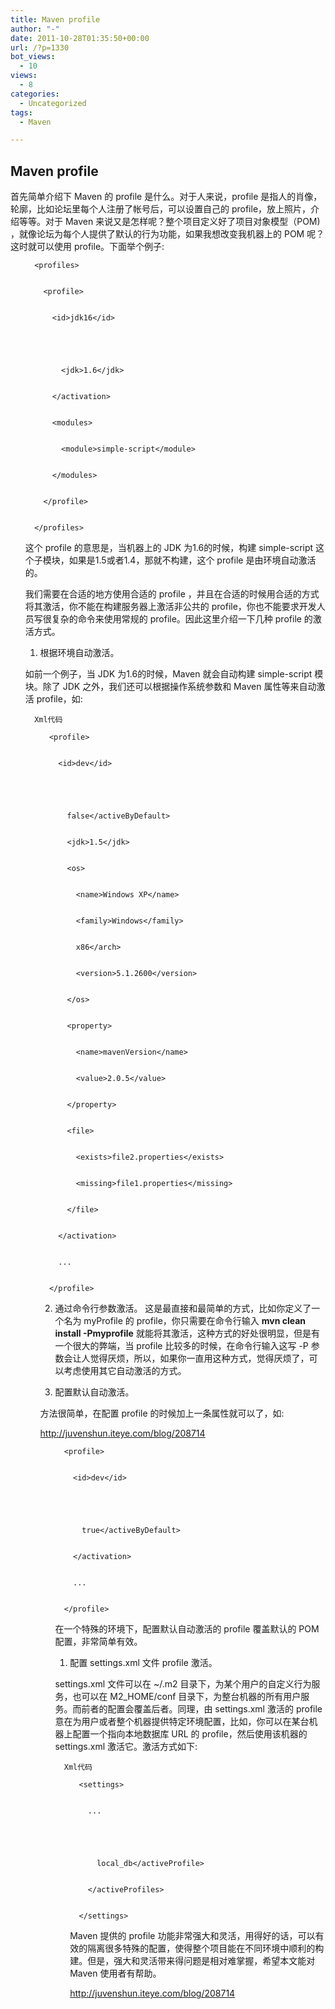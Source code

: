 ```yaml
---
title: Maven profile
author: "-"
date: 2011-10-28T01:35:50+00:00
url: /?p=1330
bot_views:
  - 10
views:
  - 8
categories:
  - Uncategorized
tags:
  - Maven

---
```

## Maven profile
首先简单介绍下 Maven 的 profile 是什么。对于人来说，profile 是指人的肖像，轮廓，比如论坛里每个人注册了帐号后，可以设置自己的 profile，放上照片，介绍等等。对于 Maven 来说又是怎样呢？整个项目定义好了项目对象模型（POM) ，就像论坛为每个人提供了默认的行为功能，如果我想改变我机器上的 POM 呢？这时就可以使用 profile。下面举个例子: 


  <ol start="1">
    
      <profiles>
    
    
        <profile>
    
    
          <id>jdk16</id>
    
    
          
    
    
            <jdk>1.6</jdk>
    
    
          </activation>
    
    
          <modules>
    
    
            <module>simple-script</module>
    
    
          </modules>
    
    
        </profile>
    
    
      </profiles>
    
  

这个 profile 的意思是，当机器上的 JDK 为1.6的时候，构建 simple-script 这个子模块，如果是1.5或者1.4，那就不构建，这个 profile 是由环境自动激活的。

我们需要在合适的地方使用合适的 profile ，并且在合适的时候用合适的方式将其激活，你不能在构建服务器上激活非公共的 profile，你也不能要求开发人员写很复杂的命令来使用常规的 profile。因此这里介绍一下几种 profile 的激活方式。

1. 根据环境自动激活。

如前一个例子，当 JDK 为1.6的时候，Maven 就会自动构建 simple-script 模块。除了 JDK 之外，我们还可以根据操作系统参数和 Maven 属性等来自动激活 profile，如: 


  
    
      Xml代码
  
  
  <ol start="1">
    
      <profile>
    
    
        <id>dev</id>
    
    
        
    
    
          false</activeByDefault>
    
    
          <jdk>1.5</jdk>
    
    
          <os>
    
    
            <name>Windows XP</name>
    
    
            <family>Windows</family>
    
    
            x86</arch>
    
    
            <version>5.1.2600</version>
    
    
          </os>
    
    
          <property>
    
    
            <name>mavenVersion</name>
    
    
            <value>2.0.5</value>
    
    
          </property>
    
    
          <file>
    
    
            <exists>file2.properties</exists>
    
    
            <missing>file1.properties</missing>
    
    
          </file>
    
    
        </activation>
    
    
        ...
    
    
      </profile>
    
  

2. 通过命令行参数激活。
这是最直接和最简单的方式，比如你定义了一个名为 myProfile 的 profile，你只需要在命令行输入 **mvn clean install -Pmyprofile** 就能将其激活，这种方式的好处很明显，但是有一个很大的弊端，当 profile 比较多的时候，在命令行输入这写 -P 参数会让人觉得厌烦，所以，如果你一直用这种方式，觉得厌烦了，可以考虑使用其它自动激活的方式。

3. 配置默认自动激活。

方法很简单，在配置 profile 的时候加上一条属性就可以了，如: 
  
http://juvenshun.iteye.com/blog/208714
  
  <ol start="1">
    
      <profile>
    
    
        <id>dev</id>
    
    
        
    
    
          true</activeByDefault>
    
    
        </activation>
    
    
        ...
    
    
      </profile>
    
  

在一个特殊的环境下，配置默认自动激活的 profile 覆盖默认的 POM 配置，非常简单有效。

1. 配置 settings.xml 文件 profile 激活。

settings.xml 文件可以在 ~/.m2 目录下，为某个用户的自定义行为服务，也可以在 M2_HOME/conf 目录下，为整台机器的所有用户服务。而前者的配置会覆盖后者。同理，由 settings.xml 激活的 profile 意在为用户或者整个机器提供特定环境配置，比如，你可以在某台机器上配置一个指向本地数据库 URL 的 profile，然后使用该机器的 settings.xml 激活它。激活方式如下: 


  
    
      Xml代码
  
  
  <ol start="1">
    
      <settings>
    
    
        ...
    
    
        
    
    
          local_db</activeProfile>
    
    
        </activeProfiles>
    
    
      </settings>
    
  

Maven 提供的 profile 功能非常强大和灵活，用得好的话，可以有效的隔离很多特殊的配置，使得整个项目能在不同环境中顺利的构建。但是，强大和灵活带来得问题是相对难掌握，希望本文能对 Maven 使用者有帮助。

<http://juvenshun.iteye.com/blog/208714>